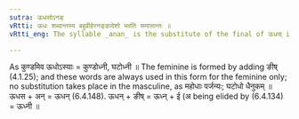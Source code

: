 ```yaml
---
sutra: ऊधसोऽनङ्
vRtti: ऊधः शब्दान्तस्य बहुव्रीहेरनङ्ङादेशो भवति समासान्तः ॥
vRtti_eng: The syllable _anan_ is the substitute of the final of ऊधस् in a _Bahuvrihi_.

---
```

As कुण्डमिव ऊधोऽस्याः = कुण्डोध्नी, घटोध्नी ॥ The feminine is formed by adding ङीष् (4.1.25); and these words are always used in this form for the feminine only; no substitution takes place in the masculine, as महोधाः पर्जन्यः; घटोधो धैनुकम् ॥ ऊधस + अन् = ऊधन् (6.4.148). ऊधन् + ङीष् = ऊध्न् + ई (अ being elided by (6.4.134) = ऊध्नी ॥